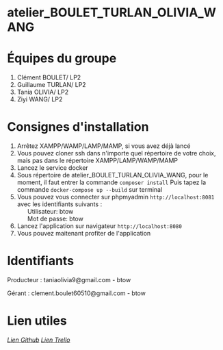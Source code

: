 # atelier_BOULET_TURLAN_OLIVIA_WANG

<h1>Équipes du groupe</h1>
<ol>
<li>Clément BOULET/ LP2</li>
<li>Guillaume TURLAN/ LP2</li>
<li>Tania OLIVIA/ LP2</li>
<li>Ziyi WANG/ LP2</li>
</ol>


<h1>Consignes d'installation</h1>

<ol>
  <li>Arrêtez XAMPP/WAMP/LAMP/MAMP, si vous avez déjà lancé</li>
  <li>Vous pouvez cloner ssh dans n'importe quel répertoire de votre choix, mais pas dans le répertoire XAMPP/LAMP/WAMP/MAMP</li>
  <li>Lancez le service docker</li>
  <li>Sous répertoire de atelier_BOULET_TURLAN_OLIVIA_WANG, pour le moment, il faut entrer la commande <code>composer install</code>
    Puis tapez la commande <code>docker-compose up --build</code> sur terminal</li>
  
  <li>
    Vous pouvez vous connecter sur phpmyadmin <code>http://localhost:8081</code> avec les identifiants suivants :<br>
    <ul>Utilisateur: btow</ul>
    <ul>Mot de passe: btow</ul>
  </li>
  
  <li>Lancez l'application sur navigateur <code>http://localhost:8080</code></li>
  <li>Vous pouvez maitenant profiter de l'application</li>
</ol>


<h1>Identifiants</h1>
<p> Producteur : taniaolivia9@gmail.com  -  btow</p>
<p> Gérant : clement.boulet60510@gmail.com  -  btow</p>

<h1>Lien utiles</h1>
<address>
    <a href="https://github.com/taniaolivia/atelier_BOULET_TURLAN_OLIVIA_WANG">Lien Github</a>
    <a href="https://trello.com/invite/b/IP8662es/36311ddee1c603b49997901532cecf96/atelier">Lien Trello</a>
</address>


